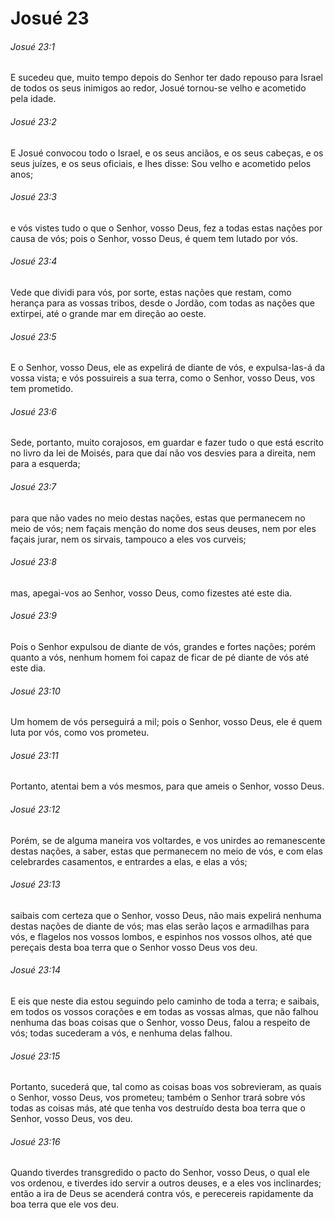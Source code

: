 # Josué 23

###### Josué 23:1

E sucedeu que, muito tempo depois do Senhor ter dado repouso para Israel de todos os seus inimigos ao redor, Josué tornou-se velho e acometido pela idade.

###### Josué 23:2

E Josué convocou todo o Israel, e os seus anciãos, e os seus cabeças, e os seus juízes, e os seus oficiais, e lhes disse: Sou velho e acometido pelos anos;

###### Josué 23:3

e vós vistes tudo o que o Senhor, vosso Deus, fez a todas estas nações por causa de vós; pois o Senhor, vosso Deus, é quem tem lutado por vós.

###### Josué 23:4

Vede que dividi para vós, por sorte, estas nações que restam, como herança para as vossas tribos, desde o Jordão, com todas as nações que extirpei, até o grande mar em direção ao oeste.

###### Josué 23:5

E o Senhor, vosso Deus, ele as expelirá de diante de vós, e expulsa-las-á da vossa vista; e vós possuireis a sua terra, como o Senhor, vosso Deus, vos tem prometido.

###### Josué 23:6

Sede, portanto, muito corajosos, em guardar e fazer tudo o que está escrito no livro da lei de Moisés, para que daí não vos desvies para a direita, nem para a esquerda;

###### Josué 23:7

para que não vades no meio destas nações, estas que permanecem no meio de vós; nem façais menção do nome dos seus deuses, nem por eles façais jurar, nem os sirvais, tampouco a eles vos curveis;

###### Josué 23:8

mas, apegai-vos ao Senhor, vosso Deus, como fizestes até este dia.

###### Josué 23:9

Pois o Senhor expulsou de diante de vós, grandes e fortes nações; porém quanto a vós, nenhum homem foi capaz de ficar de pé diante de vós até este dia.

###### Josué 23:10

Um homem de vós perseguirá a mil; pois o Senhor, vosso Deus, ele é quem luta por vós, como vos prometeu.

###### Josué 23:11

Portanto, atentai bem a vós mesmos, para que ameis o Senhor, vosso Deus.

###### Josué 23:12

Porém, se de alguma maneira vos voltardes, e vos unirdes ao remanescente destas nações, a saber, estas que permanecem no meio de vós, e com elas celebrardes casamentos, e entrardes a elas, e elas a vós;

###### Josué 23:13

saibais com certeza que o Senhor, vosso Deus, não mais expelirá nenhuma destas nações de diante de vós; mas elas serão laços e armadilhas para vós, e flagelos nos vossos lombos, e espinhos nos vossos olhos, até que pereçais desta boa terra que o Senhor vosso Deus vos deu.

###### Josué 23:14

E eis que neste dia estou seguindo pelo caminho de toda a terra; e saibais, em todos os vossos corações e em todas as vossas almas, que não falhou nenhuma das boas coisas que o Senhor, vosso Deus, falou a respeito de vós; todas sucederam a vós, e nenhuma delas falhou.

###### Josué 23:15

Portanto, sucederá que, tal como as coisas boas vos sobrevieram, as quais o Senhor, vosso Deus, vos prometeu; também o Senhor trará sobre vós todas as coisas más, até que tenha vos destruído desta boa terra que o Senhor, vosso Deus, vos deu.

###### Josué 23:16

Quando tiverdes transgredido o pacto do Senhor, vosso Deus, o qual ele vos ordenou, e tiverdes ido servir a outros deuses, e a eles vos inclinardes; então a ira de Deus se acenderá contra vós, e perecereis rapidamente da boa terra que ele vos deu.

